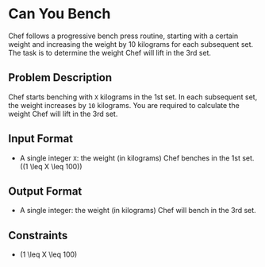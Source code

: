 # Can You Bench

Chef follows a progressive bench press routine, starting with a certain weight and increasing the weight by 10 kilograms for each subsequent set. The task is to determine the weight Chef will lift in the 3rd set.

## Problem Description

Chef starts benching with `X` kilograms in the 1st set. In each subsequent set, the weight increases by `10` kilograms. You are required to calculate the weight Chef will lift in the 3rd set.

## Input Format
- A single integer `X`: the weight (in kilograms) Chef benches in the 1st set.  
  (\(1 \leq X \leq 100\))

## Output Format
- A single integer: the weight (in kilograms) Chef will bench in the 3rd set.

## Constraints
- \(1 \leq X \leq 100\)

